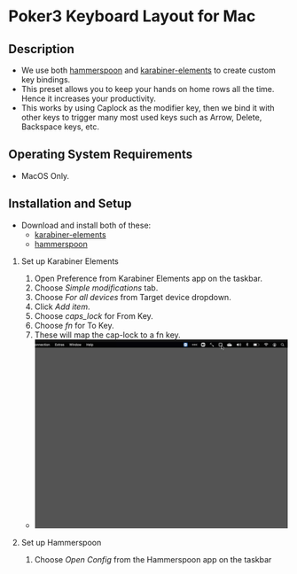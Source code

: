 # Poker3 Keyboard Layout for Mac


## Description
- We use both [hammerspoon](http://www.hammerspoon.org/) and [karabiner-elements](https://karabiner-elements.pqrs.org/) to create custom key bindings.
- This preset allows you to keep your hands on home rows all the time. Hence it increases your productivity.
- This works by using Caplock as the modifier key, then we bind it with other keys to trigger many most used keys such as Arrow, Delete, Backspace keys, etc.

## Operating System Requirements
- MacOS Only.

## Installation and Setup
- Download and install both of these: 
   - [karabiner-elements](https://karabiner-elements.pqrs.org/)
   - [hammerspoon](http://www.hammerspoon.org/)

1. Set up Karabiner Elements
   1. Open Preference from Karabiner Elements app on the taskbar.
   2. Choose *Simple modifications* tab.
   3. Choose *For all devices* from Target device dropdown.
   4. Click *Add item*.
   5. Choose *caps_lock* for From Key.
   6. Choose *fn* for To Key.
   7. These will map the cap-lock to a fn key.
   
   - ![](https://github.com/sengngykouch/KeyboardBind-Mac/blob/main/ReadMe-Support-Assets/Karabiner-Elements-setup.gif)
   
2. Set up Hammerspoon
   1. Choose *Open Config* from the Hammerspoon app on the taskbar

